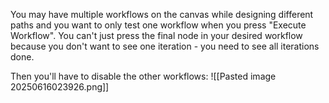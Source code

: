 You may have multiple workflows on the canvas while designing different paths and you want to only test one workflow when you press "Execute Workflow". You can't just press the final node in your desired workflow because you don't want to see one iteration - you need to see all iterations done.

Then you'll have to disable the other workflows:
![[Pasted image 20250616023926.png]]
